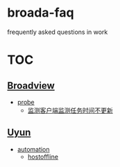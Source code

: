 # broada-faq
frequently asked questions in work

# TOC
## [Broadview](Broadview)
- [probe](Broadviwe/probe)
    - [监测客户端监测任务时间不更新](Broadviwe/probe/监测客户端监测任务时间不更新.md)
## [Uyun](Uyun)
- [automation](Uyun/automation)
    - [hostoffline](Uyun/automation/hostoffline.md)
